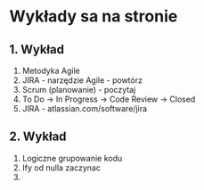 # Wykłady sa na stronie

## 1. Wykład
1. Metodyka Agile
2. JIRA - narzędzie Agile - powtórz
3. Scrum (planowanie) - poczytaj
4. To Do -> In Progress -> Code Review -> Closed
5. JIRA - atlassian.com/software/jira
## 2. Wykład
1. Logiczne grupowanie kodu
2. Ify od nulla zaczynac
3. 
